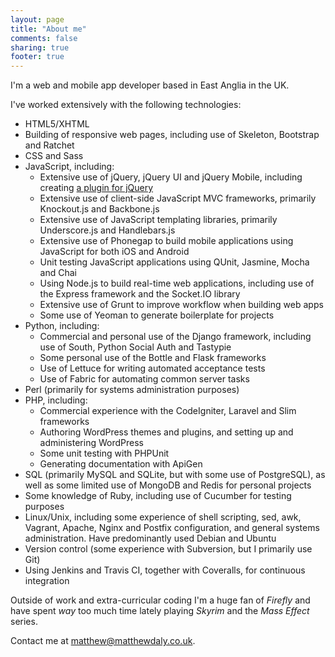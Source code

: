 ```yaml
---
layout: page
title: "About me"
comments: false
sharing: true
footer: true
---
```


I'm a web and mobile app developer based in East Anglia in the UK.

I've worked extensively with the following technologies:

* HTML5/XHTML
* Building of responsive web pages, including use of Skeleton, Bootstrap and Ratchet
* CSS and Sass
* JavaScript, including:
  * Extensive use of jQuery, jQuery UI and jQuery Mobile, including creating [a plugin for jQuery](http://plugins.jquery.com/listfilter/)
  * Extensive use of client-side JavaScript MVC frameworks, primarily Knockout.js and Backbone.js
  * Extensive use of JavaScript templating libraries, primarily Underscore.js and Handlebars.js
  * Extensive use of Phonegap to build mobile applications using JavaScript for both iOS and Android
  * Unit testing JavaScript applications using QUnit, Jasmine, Mocha and Chai
  * Using Node.js to build real-time web applications, including use of the Express framework and the Socket.IO library
  * Extensive use of Grunt to improve workflow when building web apps
  * Some use of Yeoman to generate boilerplate for projects
* Python, including:
  * Commercial and personal use of the Django framework, including use of South, Python Social Auth and Tastypie
  * Some personal use of the Bottle and Flask frameworks
  * Use of Lettuce for writing automated acceptance tests
  * Use of Fabric for automating common server tasks
* Perl (primarily for systems administration purposes)
* PHP, including:
  * Commercial experience with the CodeIgniter, Laravel and Slim frameworks
  * Authoring WordPress themes and plugins, and setting up and administering WordPress
  * Some unit testing with PHPUnit
  * Generating documentation with ApiGen
* SQL (primarily MySQL and SQLite, but with some use of PostgreSQL), as well as some limited use of MongoDB and Redis for personal projects
* Some knowledge of Ruby, including use of Cucumber for testing purposes
* Linux/Unix, including some experience of shell scripting, sed, awk, Vagrant, Apache, Nginx and Postfix configuration, and general systems administration. Have predominantly used Debian and Ubuntu
* Version control (some experience with Subversion, but I primarily use Git)
* Using Jenkins and Travis CI, together with Coveralls, for continuous integration

Outside of work and extra-curricular coding I'm a huge fan of *Firefly* and have spent *way* too much time lately playing *Skyrim* and the *Mass Effect* series.

Contact me at matthew@matthewdaly.co.uk.
